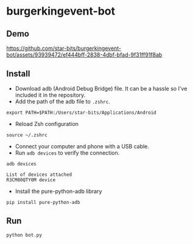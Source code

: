 # burgerkingevent-bot

## Demo
https://github.com/star-bits/burgerkingevent-bot/assets/93939472/ef444bff-2838-4dbf-bfad-9f31ff91f8ab

## Install
- Download adb (Android Debug Bridge) file. It can be a hassle so I've included it in the repository.
- Add the path of the adb file to `.zshrc`.
```shell
export PATH=$PATH:/Users/star-bits/Applications/Android
```
- Reload Zsh configuration
```shell
source ~/.zshrc
```
- Connect your computer and phone with a USB cable.
- Run `adb devices` to verify the connection.
```shell
adb devices

List of devices attached
R3CM80QTY0M	device
```
- Install the pure-python-adb library
```shell
pip install pure-python-adb
```

## Run
```shell
python bot.py
```
